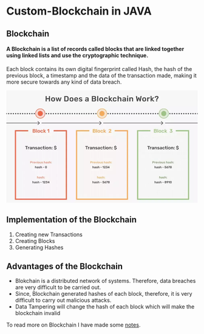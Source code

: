 # Custom-Blockchain in JAVA
## Blockchain 
#### A Blockchain is a list of records called blocks that are linked together using linked lists and use the cryptographic technique.
Each block contains its own digital fingerprint called Hash, the hash of the previous block, a timestamp and the data of the transaction made, making it more secure towards any kind of data breach.

<p align="center"><img src="https://github.com/Anushka-shukla/Custom-Blockchain/blob/master/blkchain.png" width="800"> 

## Implementation of the Blockchain
<ol>
<li> Creating new Transactions</li>
<li> Creating Blocks</li>
<li> Generating Hashes</li>
</ol>

## Advantages of the Blockchain

- Blokchain is a distributed network of systems. Therefore, data breaches are very difficult to be carried out.
- Since, Blockchain generated hashes of each block, therefore, it is very difficult to carry out malicious attacks.
- Data Tampering will change the hash of each block which will make the blockchain invalid

To read more on Blockchain I have made some [notes](https://github.com/Anushka-shukla/Custom-Blockchain/blob/master/notes.md).
